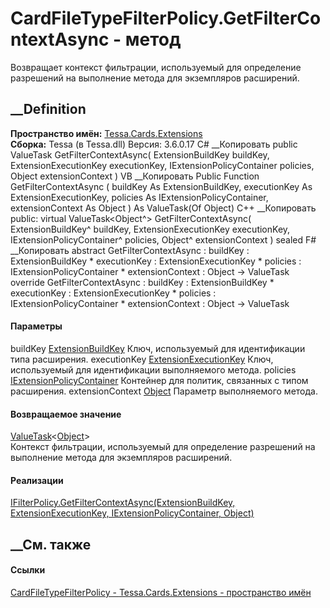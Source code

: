 # CardFileTypeFilterPolicy.GetFilterContextAsync - метод
Возвращает контекст фильтрации, используемый для определение разрешений на
выполнение метода для экземпляров расширений.
## __Definition
 **Пространство имён:** [Tessa.Cards.Extensions](N_Tessa_Cards_Extensions.htm)  
 **Сборка:** Tessa (в Tessa.dll) Версия: 3.6.0.17
C# __Копировать
     public ValueTask<Object> GetFilterContextAsync(
    	ExtensionBuildKey buildKey,
    	ExtensionExecutionKey executionKey,
    	IExtensionPolicyContainer policies,
    	Object extensionContext
    )
VB __Копировать
     Public Function GetFilterContextAsync ( 
    	buildKey As ExtensionBuildKey,
    	executionKey As ExtensionExecutionKey,
    	policies As IExtensionPolicyContainer,
    	extensionContext As Object
    ) As ValueTask(Of Object)
C++ __Копировать
     public:
    virtual ValueTask<Object^> GetFilterContextAsync(
    	ExtensionBuildKey^ buildKey, 
    	ExtensionExecutionKey executionKey, 
    	IExtensionPolicyContainer^ policies, 
    	Object^ extensionContext
    ) sealed
F# __Копировать
     abstract GetFilterContextAsync : 
            buildKey : ExtensionBuildKey * 
            executionKey : ExtensionExecutionKey * 
            policies : IExtensionPolicyContainer * 
            extensionContext : Object -> ValueTask<Object> 
    override GetFilterContextAsync : 
            buildKey : ExtensionBuildKey * 
            executionKey : ExtensionExecutionKey * 
            policies : IExtensionPolicyContainer * 
            extensionContext : Object -> ValueTask<Object> 
#### Параметры
buildKey [ExtensionBuildKey](T_Tessa_Extensions_ExtensionBuildKey.htm)
    Ключ, используемый для идентификации типа расширения.
executionKey
[ExtensionExecutionKey](T_Tessa_Extensions_ExtensionExecutionKey.htm)
    Ключ, используемый для идентификации выполняемого метода.
policies
[IExtensionPolicyContainer](T_Tessa_Extensions_IExtensionPolicyContainer.htm)
    Контейнер для политик, связанных с типом расширения.
extensionContext
[Object](https://learn.microsoft.com/dotnet/api/system.object)
    Параметр выполняемого метода.
#### Возвращаемое значение
[ValueTask](https://learn.microsoft.com/dotnet/api/system.threading.tasks.valuetask-1)<[Object](https://learn.microsoft.com/dotnet/api/system.object)>  
Контекст фильтрации, используемый для определение разрешений на выполнение
метода для экземпляров расширений.
#### Реализации
[IFilterPolicy.GetFilterContextAsync(ExtensionBuildKey, ExtensionExecutionKey,
IExtensionPolicyContainer,
Object)](M_Tessa_Extensions_IFilterPolicy_GetFilterContextAsync.htm)  
##  __См. также
#### Ссылки
[CardFileTypeFilterPolicy -
](T_Tessa_Cards_Extensions_CardFileTypeFilterPolicy.htm)
[Tessa.Cards.Extensions - пространство имён](N_Tessa_Cards_Extensions.htm)
